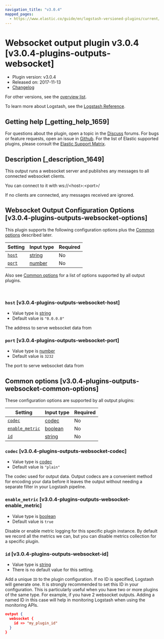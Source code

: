 ```yaml
---
navigation_title: "v3.0.4"
mapped_pages:
  - https://www.elastic.co/guide/en/logstash-versioned-plugins/current/v3.0.4-plugins-outputs-websocket.html
---
```


# Websocket output plugin v3.0.4 [v3.0.4-plugins-outputs-websocket]


* Plugin version: v3.0.4
* Released on: 2017-11-13
* [Changelog](https://github.com/logstash-plugins/logstash-output-websocket/blob/v3.0.4/CHANGELOG.md)

For other versions, see the [overview list](output-websocket-index.md).

To learn more about Logstash, see the [Logstash Reference](logstash://reference/index.md).

## Getting help [_getting_help_1659]

For questions about the plugin, open a topic in the [Discuss](http://discuss.elastic.co) forums. For bugs or feature requests, open an issue in [Github](https://github.com/logstash-plugins/logstash-output-websocket). For the list of Elastic supported plugins, please consult the [Elastic Support Matrix](https://www.elastic.co/support/matrix#matrix_logstash_plugins).


## Description [_description_1649]

This output runs a websocket server and publishes any messages to all connected websocket clients.

You can connect to it with ws://<host\>:<port\>/

If no clients are connected, any messages received are ignored.


## Websocket Output Configuration Options [v3.0.4-plugins-outputs-websocket-options]

This plugin supports the following configuration options plus the [Common options](v3-0-4-plugins-outputs-websocket.md#v3.0.4-plugins-outputs-websocket-common-options) described later.

| Setting | Input type | Required |
| --- | --- | --- |
| [`host`](v3-0-4-plugins-outputs-websocket.md#v3.0.4-plugins-outputs-websocket-host) | [string](logstash://reference/configuration-file-structure.md#string) | No |
| [`port`](v3-0-4-plugins-outputs-websocket.md#v3.0.4-plugins-outputs-websocket-port) | [number](logstash://reference/configuration-file-structure.md#number) | No |

Also see [Common options](v3-0-4-plugins-outputs-websocket.md#v3.0.4-plugins-outputs-websocket-common-options) for a list of options supported by all output plugins.

 

### `host` [v3.0.4-plugins-outputs-websocket-host]

* Value type is [string](logstash://reference/configuration-file-structure.md#string)
* Default value is `"0.0.0.0"`

The address to serve websocket data from


### `port` [v3.0.4-plugins-outputs-websocket-port]

* Value type is [number](logstash://reference/configuration-file-structure.md#number)
* Default value is `3232`

The port to serve websocket data from



## Common options [v3.0.4-plugins-outputs-websocket-common-options]

These configuration options are supported by all output plugins:

| Setting | Input type | Required |
| --- | --- | --- |
| [`codec`](v3-0-4-plugins-outputs-websocket.md#v3.0.4-plugins-outputs-websocket-codec) | [codec](logstash://reference/configuration-file-structure.md#codec) | No |
| [`enable_metric`](v3-0-4-plugins-outputs-websocket.md#v3.0.4-plugins-outputs-websocket-enable_metric) | [boolean](logstash://reference/configuration-file-structure.md#boolean) | No |
| [`id`](v3-0-4-plugins-outputs-websocket.md#v3.0.4-plugins-outputs-websocket-id) | [string](logstash://reference/configuration-file-structure.md#string) | No |

### `codec` [v3.0.4-plugins-outputs-websocket-codec]

* Value type is [codec](logstash://reference/configuration-file-structure.md#codec)
* Default value is `"plain"`

The codec used for output data. Output codecs are a convenient method for encoding your data before it leaves the output without needing a separate filter in your Logstash pipeline.


### `enable_metric` [v3.0.4-plugins-outputs-websocket-enable_metric]

* Value type is [boolean](logstash://reference/configuration-file-structure.md#boolean)
* Default value is `true`

Disable or enable metric logging for this specific plugin instance. By default we record all the metrics we can, but you can disable metrics collection for a specific plugin.


### `id` [v3.0.4-plugins-outputs-websocket-id]

* Value type is [string](logstash://reference/configuration-file-structure.md#string)
* There is no default value for this setting.

Add a unique `ID` to the plugin configuration. If no ID is specified, Logstash will generate one. It is strongly recommended to set this ID in your configuration. This is particularly useful when you have two or more plugins of the same type. For example, if you have 2 websocket outputs. Adding a named ID in this case will help in monitoring Logstash when using the monitoring APIs.

```json
output {
  websocket {
    id => "my_plugin_id"
  }
}
```



